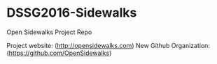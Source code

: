 # DSSG2016-Sidewalks
Open Sidewalks Project Repo

Project website: (http://opensidewalks.com)
New Github Organization: (https://github.com/OpenSidewalks)
